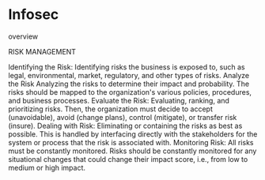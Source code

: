 # Infosec
overview


RISK MANAGEMENT

Identifying the Risk: 	Identifying risks the business is exposed to, such as legal, environmental, market, regulatory, and other types of risks.
Analyze the Risk 	Analyzing the risks to determine their impact and probability. The risks should be mapped to the organization's various policies, procedures, and business processes.
Evaluate the Risk: 	Evaluating, ranking, and prioritizing risks. Then, the organization must decide to accept (unavoidable), avoid (change plans), control (mitigate), or transfer risk (insure).
Dealing with Risk: 	Eliminating or containing the risks as best as possible. This is handled by interfacing directly with the stakeholders for the system or process that the risk is associated with.
Monitoring Risk: 	All risks must be constantly monitored. Risks should be constantly monitored for any situational changes that could change their impact score, i.e., from low to medium or high impact.
